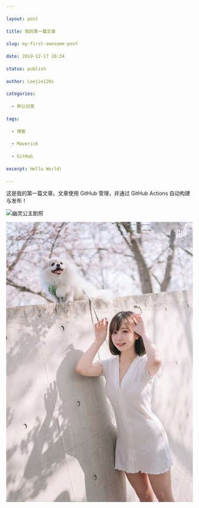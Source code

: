 ```yaml
---

layout: post

title: 我的第一篇文章

slug: my-first-awesome-post

date: 2019-12-17 20:34

status: publish

author: Leejie120s

categories: 

  - 默认分类

tags: 

  - 博客

  - Maverick

  - GitHub

excerpt: Hello World!

---
```


这是我的第一篇文章。文章使用 GitHub 管理，并通过 GitHub Actions 自动构建与发布！

![幽灵公主剧照](./images/Mononoke_Hime.jpg)

![幽灵公主剧照](./images/girl.jpg)
